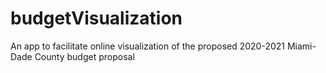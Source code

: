 # budgetVisualization
An app to facilitate online visualization of the proposed 2020-2021 Miami-Dade County budget proposal
